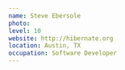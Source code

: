 ```yaml
---
name: Steve Ebersole
photo:
level: 10
website: http://hibernate.org
location: Austin, TX
occupation: Software Developer
---
```

